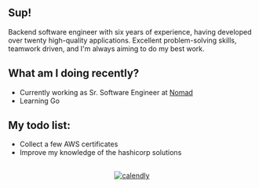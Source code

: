 ## Sup!

Backend software engineer with six years of experience, having developed over twenty high-quality applications. Excellent problem-solving skills, teamwork driven, and I'm always aiming to do my best work.

## What am I doing recently?

- Currently working as Sr. Software Engineer at [Nomad](https://nomadglobal.com)
- Learning Go

## My todo list:

- Collect a few AWS certificates
- Improve my knowledge of the hashicorp solutions

##

<div align="center">

[![calendly](https://img.shields.io/badge/calendly-lets%20chat-blue?style=for-the-badge)](https://calendly.com/lucas-pelegrino/30min)

</div>
